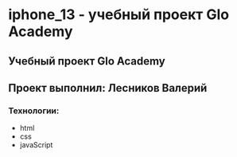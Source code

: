 # iphone_13 - учебный проект Glo Academy
## Учебный проект Glo Academy
## Проект выполнил: Лесников Валерий
### Технологии:
- html
- css
- javaScript
